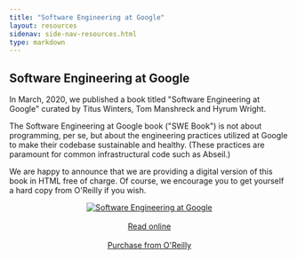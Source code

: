 ```yaml
---
title: "Software Engineering at Google"
layout: resources
sidenav: side-nav-resources.html
type: markdown
---
```


## Software Engineering at Google

In March, 2020, we published a book titled "Software Engineering at Google"
curated by Titus Winters, Tom Manshreck and Hyrum Wright.

The Software Engineering at Google book ("SWE Book") is not about programming,
per se, but about the engineering practices utilized at Google to make their
codebase sustainable and healthy. (These practices are paramount for common
infrastructural code such as Abseil.)

We are happy to announce that we are providing a digital version of this book
in HTML free of charge. Of course, we encourage you to get yourself a hard copy
from O'Reilly if you wish.

<center>
<div style="width:50%">
<a href="/resources/swe-book/html/toc.html" target="_blank">
<img src="{{ site.baseurl }}/img/swe_at_google.2.cover.jpg" alt="Software Engineering at Google" />
</a>
</div>
&nbsp;
<div>
<a href="/resources/swe-book/html/toc.html" target="_blank" title="Read online">
Read online</a>
</div>
&nbsp;
&nbsp;
<div>
<a
href="https://www.oreilly.com/library/view/software-engineering-at/9781492082781/"
target="_blank" title="Purchase">
Purchase from O'Reilly</a>
</div>
</center>
